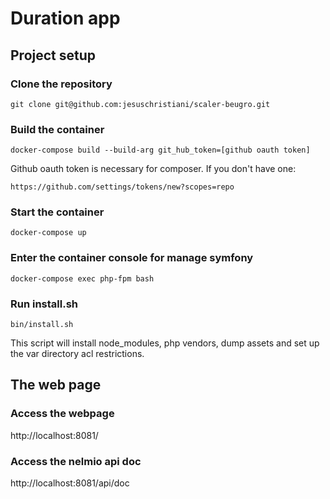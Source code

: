 # Duration app

## Project setup
### Clone the repository

```git clone git@github.com:jesuschristiani/scaler-beugro.git```

### Build the container

```docker-compose build --build-arg git_hub_token=[github oauth token]```

Github oauth token is necessary for composer. If you don't have one:

```https://github.com/settings/tokens/new?scopes=repo```

### Start the container

```docker-compose up```

### Enter the container console for manage symfony

```docker-compose exec php-fpm bash```

### Run install.sh

```bin/install.sh```

This script will install node_modules, php vendors, dump assets and set up the var directory acl restrictions.

## The web page

### Access the webpage
http://localhost:8081/

### Access the nelmio api doc
http://localhost:8081/api/doc